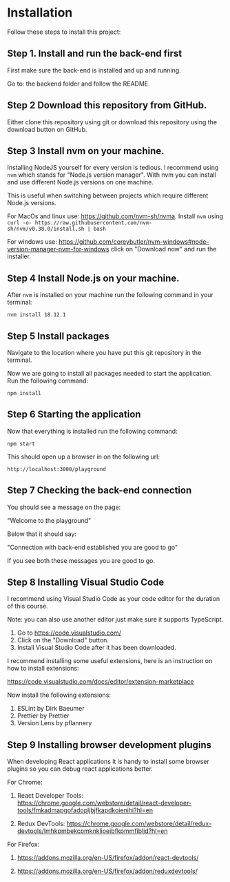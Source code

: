 # Installation

Follow these steps to install this project:

## Step 1. Install and run the back-end first

First make sure the back-end is installed and up and running.

Go to: the backend folder and follow the README.

## Step 2 Download this repository from GitHub.

Either clone this repository using git or download this repository
using the download button on GitHub.

## Step 3 Install nvm on your machine.

Installing NodeJS yourself for every version is tedious. I recommend
using `nvm` which stands for "Node.js version manager". With nvm
you can install and use different Node.js versions on one machine.

This is useful when switching between projects which require different
Node.js versions.

For MacOs and linux use: https://github.com/nvm-sh/nvma. Install
`nvm` using `curl -o- https://raw.githubusercontent.com/nvm-sh/nvm/v0.38.0/install.sh | bash`

For windows use: https://github.com/coreybutler/nvm-windows#node-version-manager-nvm-for-windows
click on "Download now" and run the installer.

## Step 4 Install Node.js on your machine.

After `nvm` is installed on your machine run the following command
in your terminal:

`nvm install 18.12.1`

## Step 5 Install packages

Navigate to the location where you have put this git repository
in the terminal.

Now we are going to install all packages needed to start the
application. Run the following command:

`npm install`

## Step 6 Starting the application

Now that everything is installed run the following command:

`npm start`

This should open up a browser in on the following url:

`http://localhost:3000/playground`

## Step 7 Checking the back-end connection

You should see a message on the page:

"Welcome to the playground"

Below that it should say:

"Connection with back-end established you are good to go"

If you see both these messages you are good to go.

## Step 8 Installing Visual Studio Code

I recommend using Visual Studio Code as your code editor for the duration
of this course.

Note: you can also use another editor just make sure it supports TypeScript.

1. Go to https://code.visualstudio.com/
2. Click on the "Download" button.
3. Install Visual Studio Code after it has been downloaded.

I recommend installing some useful extensions, here is an instruction
on how to install extensions:

https://code.visualstudio.com/docs/editor/extension-marketplace

Now install the following extensions:

1. ESLint by Dirk Baeumer
2. Prettier by Prettier
3. Version Lens by pflannery

## Step 9 Installing browser development plugins

When developing React applications it is handy to install some
browser plugins so you can debug react applications better.

For Chrome:

1. React Developer Tools: https://chrome.google.com/webstore/detail/react-developer-tools/fmkadmapgofadopljbjfkapdkoienihi?hl=en

2. Redux DevTools: https://chrome.google.com/webstore/detail/redux-devtools/lmhkpmbekcpmknklioeibfkpmmfibljd?hl=en

For Firefox:

1. https://addons.mozilla.org/en-US/firefox/addon/react-devtools/

2. https://addons.mozilla.org/en-US/firefox/addon/reduxdevtools/
